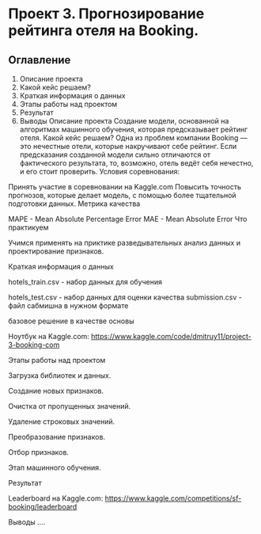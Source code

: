 # Проект 3. Прогнозирование рейтинга отеля на Booking.
## Оглавление
1. Описание проекта
2. Какой кейс решаем?
3. Краткая информация о данных
4. Этапы работы над проектом
5. Результат
6. Выводы
Описание проекта
Создание модели, основанной на алгоритмах машинного обучения, которая предсказывает рейтинг отеля.
Какой кейс решаем?
Одна из проблем компании Booking — это нечестные отели, которые накручивают себе рейтинг. Если предсказания созданной модели сильно отличаются от фактического результата, то, возможно, отель ведёт себя нечестно, и его стоит проверить.
Условия соревнования:

Принять участие в соревновании на Kaggle.com
Повысить точность прогнозов, которые делает модель, с помощью более тщательной подготовки данных.
Метрика качества

MAPE - Mean Absolute Percentage Error
MAE - Mean Absolute Error
Что практикуем

Учимся применять на приктике разведывательных анализ данных и проектирование признаков.

Краткая информация о данных

hotels_train.csv - набор данных для обучения

hotels_test.csv - набор данных для оценки качества
submission.csv - файл сабмишна в нужном формате

базовое решение в качестве основы

Ноутбук на Kaggle.com: https://www.kaggle.com/code/dmitruy11/project-3-booking-com

Этапы работы над проектом

Загрузка библиотек и данных.

Создание новых признаков.

Очистка от пропущенных значений.

Удаление строковых значений.

Преобразование признаков.

Отбор признаков.

Этап машинного обучения.

Результат

Leaderboard на Kaggle.com: https://www.kaggle.com/competitions/sf-booking/leaderboard

Выводы
....